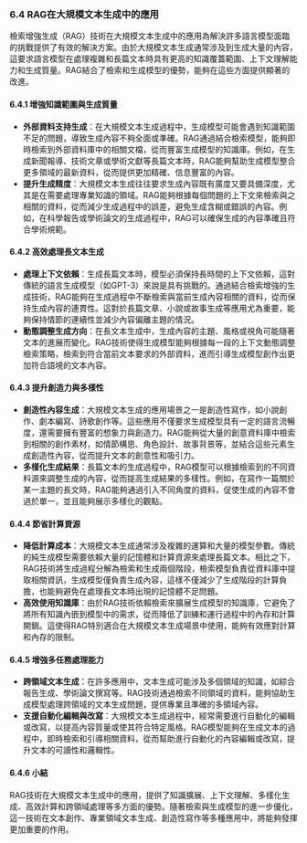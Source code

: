 ### **6.4 RAG在大規模文本生成中的應用**

檢索增強生成（RAG）技術在大規模文本生成中的應用為解決許多語言模型面臨的挑戰提供了有效的解決方案。由於大規模文本生成通常涉及到生成大量的內容，這要求語言模型在處理複雜和長篇文本時具有更高的知識覆蓋範圍、上下文理解能力和生成質量。RAG結合了檢索和生成模型的優勢，能夠在這些方面提供顯著的改進。

#### **6.4.1 增強知識範圍與生成質量**

- **外部資料支持生成**：在大規模文本生成過程中，生成模型可能會遇到知識範圍不足的問題，導致生成內容不夠全面或準確。RAG通過結合檢索模型，能夠即時檢索到外部資料庫中的相關文檔，從而豐富生成模型的知識庫。例如，在生成新聞報導、技術文章或學術文獻等長篇文本時，RAG能夠幫助生成模型整合更多領域的最新資料，從而提供更加精確、信息豐富的內容。
- **提升生成精度**：大規模文本生成往往要求生成內容既有廣度又要具備深度，尤其是在需要處理專業知識的領域。RAG能夠根據每個問題的上下文來檢索與之相關的資料，從而減少生成過程中的誤差，避免生成含糊或錯誤的內容。例如，在科學報告或學術論文的生成過程中，RAG可以確保生成的內容準確且符合學術規範。

#### **6.4.2 高效處理長文本生成**

- **處理上下文依賴**：生成長篇文本時，模型必須保持長時間的上下文依賴，這對傳統的語言生成模型（如GPT-3）來說是具有挑戰的。通過結合檢索增強的生成技術，RAG能夠在生成過程中不斷檢索與當前生成內容相關的資料，從而保持生成內容的連貫性。這對於長篇文章、小說或故事生成等應用尤為重要，能夠保持情節的連續性並減少內容偏離主題的情況。
- **動態調整生成方向**：在長文本生成中，生成內容的主題、風格或視角可能隨著文本的進展而變化。RAG技術使得生成模型能夠根據每一段的上下文動態調整檢索策略，檢索到符合當前文本要求的外部資料，進而引導生成模型創作出更加符合語境的文本內容。

#### **6.4.3 提升創造力與多樣性**

- **創造性內容生成**：大規模文本生成的應用場景之一是創造性寫作，如小說創作、劇本編寫、詩歌創作等。這些應用不僅要求生成模型具有一定的語言流暢度，還需要擁有豐富的想象力與創造力。RAG能夠從大量的創意資料庫中檢索到相關的創作素材，如情節構思、角色設計、故事背景等，並結合這些元素生成創造性內容，從而提升文本的創意性和吸引力。
- **多樣化生成結果**：長篇文本的生成過程中，RAG模型可以根據檢索到的不同資料源來調整生成的內容，從而提高生成結果的多樣性。例如，在寫作一篇關於某一主題的長文時，RAG能夠通過引入不同角度的資料，促使生成的內容不會過於單一，並且能夠展示多樣化的觀點。

#### **6.4.4 節省計算資源**

- **降低計算成本**：大規模文本生成通常涉及複雜的運算和大量的模型參數。傳統的純生成模型需要依賴大量的記憶體和計算資源來處理長篇文本。相比之下，RAG技術將生成過程分解為檢索和生成兩個階段，檢索模型負責從資料庫中提取相關資訊，生成模型僅負責生成內容，這樣不僅減少了生成階段的計算負擔，也能夠避免在處理長文本時出現的記憶體不足問題。
- **高效使用知識庫**：由於RAG技術依賴檢索來擴展生成模型的知識庫，它避免了將所有知識內嵌到模型中的需求，從而降低了訓練和運行過程中的內存和計算開銷。這使得RAG特別適合在大規模文本生成場景中使用，能夠有效應對計算和內存的限制。

#### **6.4.5 增強多任務處理能力**

- **跨領域文本生成**：在許多應用中，文本生成可能涉及多個領域的知識，如綜合報告生成、學術論文撰寫等。RAG技術通過檢索不同領域的資料，能夠協助生成模型處理跨領域的文本生成問題，提供專業且準確的多領域內容。
- **支援自動化編輯與改寫**：大規模文本生成過程中，經常需要進行自動化的編輯或改寫，以提高內容質量或使其符合特定風格。RAG模型能夠在生成文本的過程中，即時檢索和引導相關資料，從而幫助進行自動化的內容編輯或改寫，提升文本的可讀性和邏輯性。

#### **6.4.6 小結**

RAG技術在大規模文本生成中的應用，提供了知識擴展、上下文理解、多樣化生成、高效計算和跨領域處理等多方面的優勢。隨著檢索與生成模型的進一步優化，這一技術在文本創作、專業領域文本生成、創造性寫作等多種應用中，將能夠發揮更加重要的作用。